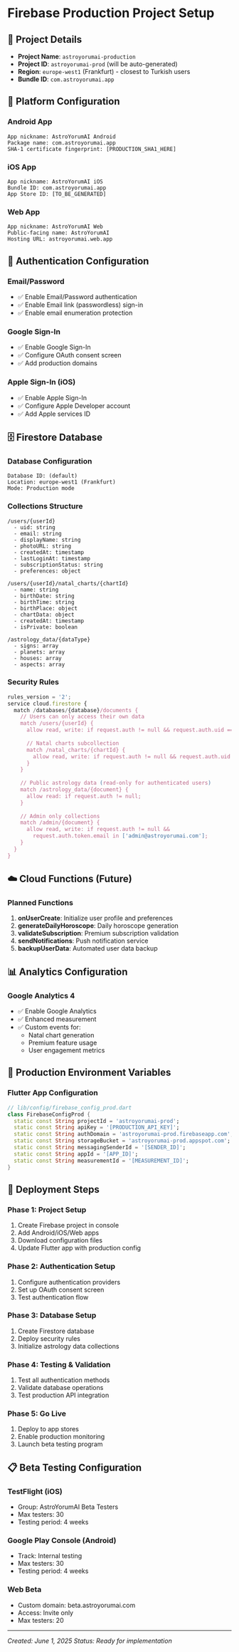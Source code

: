 # Firebase Production Project Setup

## 🎯 Project Details
- **Project Name**: `astroyorumai-production`
- **Project ID**: `astroyorumai-prod` (will be auto-generated)
- **Region**: `europe-west1` (Frankfurt) - closest to Turkish users
- **Bundle ID**: `com.astroyorumai.app`

## 📱 Platform Configuration

### Android App
```
App nickname: AstroYorumAI Android
Package name: com.astroyorumai.app
SHA-1 certificate fingerprint: [PRODUCTION_SHA1_HERE]
```

### iOS App
```
App nickname: AstroYorumAI iOS
Bundle ID: com.astroyorumai.app
App Store ID: [TO_BE_GENERATED]
```

### Web App
```
App nickname: AstroYorumAI Web
Public-facing name: AstroYorumAI
Hosting URL: astroyorumai.web.app
```

## 🔐 Authentication Configuration

### Email/Password
- ✅ Enable Email/Password authentication
- ✅ Enable Email link (passwordless) sign-in
- ✅ Enable email enumeration protection

### Google Sign-In
- ✅ Enable Google Sign-In
- ✅ Configure OAuth consent screen
- ✅ Add production domains

### Apple Sign-In (iOS)
- ✅ Enable Apple Sign-In
- ✅ Configure Apple Developer account
- ✅ Add Apple services ID

## 🗄️ Firestore Database

### Database Configuration
```
Database ID: (default)
Location: europe-west1 (Frankfurt)
Mode: Production mode
```

### Collections Structure
```
/users/{userId}
  - uid: string
  - email: string
  - displayName: string
  - photoURL: string
  - createdAt: timestamp
  - lastLoginAt: timestamp
  - subscriptionStatus: string
  - preferences: object

/users/{userId}/natal_charts/{chartId}
  - name: string
  - birthDate: string
  - birthTime: string
  - birthPlace: object
  - chartData: object
  - createdAt: timestamp
  - isPrivate: boolean

/astrology_data/{dataType}
  - signs: array
  - planets: array
  - houses: array
  - aspects: array
```

### Security Rules
```javascript
rules_version = '2';
service cloud.firestore {
  match /databases/{database}/documents {
    // Users can only access their own data
    match /users/{userId} {
      allow read, write: if request.auth != null && request.auth.uid == userId;
      
      // Natal charts subcollection
      match /natal_charts/{chartId} {
        allow read, write: if request.auth != null && request.auth.uid == userId;
      }
    }
    
    // Public astrology data (read-only for authenticated users)
    match /astrology_data/{document} {
      allow read: if request.auth != null;
    }
    
    // Admin only collections
    match /admin/{document} {
      allow read, write: if request.auth != null && 
        request.auth.token.email in ['admin@astroyorumai.com'];
    }
  }
}
```

## ☁️ Cloud Functions (Future)

### Planned Functions
1. **onUserCreate**: Initialize user profile and preferences
2. **generateDailyHoroscope**: Daily horoscope generation
3. **validateSubscription**: Premium subscription validation
4. **sendNotifications**: Push notification service
5. **backupUserData**: Automated user data backup

## 📊 Analytics Configuration

### Google Analytics 4
- ✅ Enable Google Analytics
- ✅ Enhanced measurement
- ✅ Custom events for:
  - Natal chart generation
  - Premium feature usage
  - User engagement metrics

## 🔧 Production Environment Variables

### Flutter App Configuration
```dart
// lib/config/firebase_config_prod.dart
class FirebaseConfigProd {
  static const String projectId = 'astroyorumai-prod';
  static const String apiKey = '[PRODUCTION_API_KEY]';
  static const String authDomain = 'astroyorumai-prod.firebaseapp.com';
  static const String storageBucket = 'astroyorumai-prod.appspot.com';
  static const String messagingSenderId = '[SENDER_ID]';
  static const String appId = '[APP_ID]';
  static const String measurementId = '[MEASUREMENT_ID]';
}
```

## 🚀 Deployment Steps

### Phase 1: Project Setup
1. Create Firebase project in console
2. Add Android/iOS/Web apps
3. Download configuration files
4. Update Flutter app with production config

### Phase 2: Authentication Setup
1. Configure authentication providers
2. Set up OAuth consent screen
3. Test authentication flow

### Phase 3: Database Setup
1. Create Firestore database
2. Deploy security rules
3. Initialize astrology data collections

### Phase 4: Testing & Validation
1. Test all authentication methods
2. Validate database operations
3. Test production API integration

### Phase 5: Go Live
1. Deploy to app stores
2. Enable production monitoring
3. Launch beta testing program

## 📋 Beta Testing Configuration

### TestFlight (iOS)
- Group: AstroYorumAI Beta Testers
- Max testers: 30
- Testing period: 4 weeks

### Google Play Console (Android)
- Track: Internal testing
- Max testers: 30
- Testing period: 4 weeks

### Web Beta
- Custom domain: beta.astroyorumai.com
- Access: Invite only
- Max testers: 20

---
*Created: June 1, 2025*
*Status: Ready for implementation*
